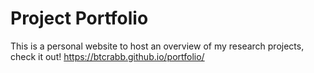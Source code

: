 # Project Portfolio

This is a personal website to host an overview of my research projects, check it out! https://btcrabb.github.io/portfolio/
